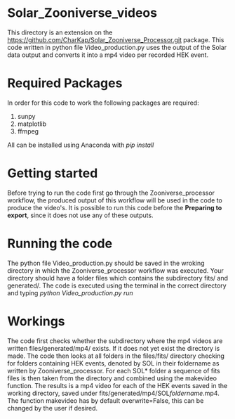 # Solar_Zooniverse_videos
This directory is an extension on the https://github.com/CharKap/Solar_Zooniverse_Processor.git package. This code written in python file Video_production.py uses the output of the Solar data output and converts it into a mp4 video per recorded HEK event. 

# Required Packages
In order for this code to work the following packages are required:
  1. sunpy 
  2. matplotlib
  3. ffmpeg
  
All can be installed using Anaconda with _pip install_

# Getting started
Before trying to run the code first go through the Zooniverse_processor workflow, the produced output of this workflow will be used in the code to produce the video's. It is possible to run this code before the **Preparing to export**, since it does not use any of these outputs. 

# Running the code
The python file Video_production.py should be saved in the wroking directory in which the Zooniverse_processor workflow was executed. Your directory should have a folder files which contains the subdirectory fits/ and generated/. The code is executed using the terminal in the correct directory and typing _python Video_production.py run_ 

# Workings
The code first checks whether the subdirectory where the mp4 videos are written files/generated/mp4/ exists. If it does not yet exist the directory is made. The code then looks at all folders in the files/fits/ directory checking for folders containing HEK events, denoted by SOL in their foldername as written by Zooniverse_processor. For each SOL* folder a sequence of fits files is then taken from the directory and combined using the makevideo function. The results is a mp4 video for each of the HEK events saved in the working directory, saved under fits/generated/mp4/SOL*foldername*.mp4. The function makevideo has by default overwrite=False, this can be changed by the user if desired.  

